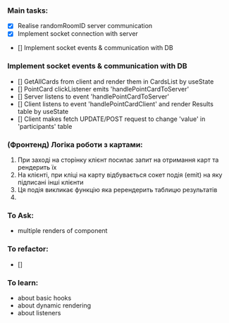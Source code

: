 ### Main tasks:
 - [x] Realise randomRoomID server communication
 - [x] Implement socket connection with server
 - [] Implement socket events & communication with DB
 

### Implement socket events & communication with DB
 - [] GetAllCards from client and render them in CardsList by useState
 - [] PointCard clickListener emits 'handlePointCardToServer'
 - [] Server listens to event 'handlePointCardToServer'
 - [] Client listens to event 'handlePointCardClient' and render Results table by useState
 - [] Client makes fetch UPDATE/POST request to change 'value' in 'participants' table


### (Фронтенд) Логіка роботи з картами:
 1. При заході на сторінку клієнт посилає запит на отримання карт та рендерить їх
 2. На клієнті, при кліці на карту відбувається сокет подія (emit) на яку підписані інші клієнти
 3. Ця подія викликає функцію яка ререндерить таблицю результатів
 4. 


### To Ask:
 - multiple renders of component


### To refactor:
 - [] 

### To learn:
 - about basic hooks
 - about dynamic rendering
 - about listeners